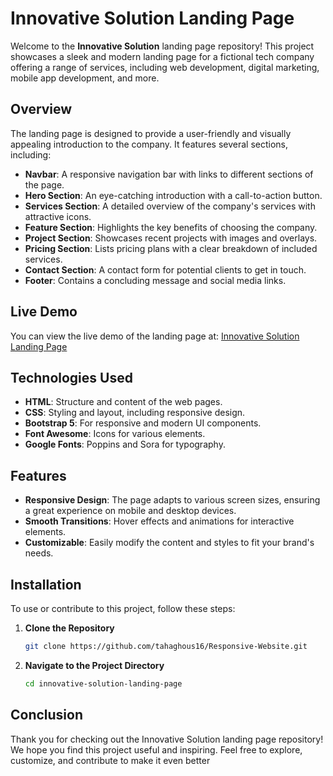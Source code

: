 # Innovative Solution Landing Page

Welcome to the **Innovative Solution** landing page repository! This project showcases a sleek and modern landing page for a fictional tech company offering a range of services, including web development, digital marketing, mobile app development, and more.

## Overview

The landing page is designed to provide a user-friendly and visually appealing introduction to the company. It features several sections, including:

- **Navbar**: A responsive navigation bar with links to different sections of the page.
- **Hero Section**: An eye-catching introduction with a call-to-action button.
- **Services Section**: A detailed overview of the company's services with attractive icons.
- **Feature Section**: Highlights the key benefits of choosing the company.
- **Project Section**: Showcases recent projects with images and overlays.
- **Pricing Section**: Lists pricing plans with a clear breakdown of included services.
- **Contact Section**: A contact form for potential clients to get in touch.
- **Footer**: Contains a concluding message and social media links.

## Live Demo

You can view the live demo of the landing page at: [Innovative Solution Landing Page](https://66cafe7d57638be707a0e657--stunning-snickerdoodle-e6571d.netlify.app/)

## Technologies Used

- **HTML**: Structure and content of the web pages.
- **CSS**: Styling and layout, including responsive design.
- **Bootstrap 5**: For responsive and modern UI components.
- **Font Awesome**: Icons for various elements.
- **Google Fonts**: Poppins and Sora for typography.

## Features

- **Responsive Design**: The page adapts to various screen sizes, ensuring a great experience on mobile and desktop devices.
- **Smooth Transitions**: Hover effects and animations for interactive elements.
- **Customizable**: Easily modify the content and styles to fit your brand's needs.

## Installation

To use or contribute to this project, follow these steps:

1. **Clone the Repository**
   ```bash
   git clone https://github.com/tahaghous16/Responsive-Website.git
   
2. **Navigate to the Project Directory**
   ```bash
   cd innovative-solution-landing-page

## Conclusion
Thank you for checking out the Innovative Solution landing page repository! We hope you find this project useful and inspiring. Feel free to explore, customize, and contribute to make it even better

